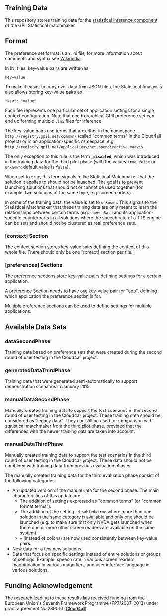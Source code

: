 ## Training Data

This repository stores training data for the 
[statistical inference component](https://github.com/REMEXLabs/GPII-Statistical-Matchmaker-Analysis) 
of the GPII Statistical matchmaker.

## Format

The preference set format is an .ini file, for more information about comments and syntax see 
[Wikipedia](http://en.wikipedia.org/wiki/INI_file)

In INI files, key-value pairs are written as 

    key=value

To make it easier to copy over data from JSON files, the Statistical Analaysis also allows storing key-value pairs as

    "key": "value"
	
Each file represents one particular set of application settings for a single context configuration. 
Note that one hierarchical GPII preference set can end up forming multiple `.ini` files for inference.

The key-value pairs use terms that are either in the namespace 
`http://registry.gpii.net/common/` (called "common terms" in the Cloud4all project)
or in an application-specific namespace, e.g. 
`http://registry.gpii.net/applications/net.opendirective.maavis`.

The only exception to this rule is the term **`_disabled`**,
which was introduced in the training data for the third pilot phase
(with the values `true`, `false` or `unknown`; default value is `false`). 

When set to `true`, this term signals to the Statistical Matchmaker that the
solution it applies to should not be launched. The goal is to prevent 
launching solutions that should not or cannot be used together 
(for example, two solutions of the same type, e.g. screenreaders). 

In some of the training data, the value is set to `unknown`. This signals to
the Statistical Matchmaker that these training data are only meant to
learn the relationships between certain terms (e.g. `speechRate` and 
its application-specific counterparts in all solutions where the speech
rate of a TTS engine can be set) and should not be clustered as
real preference sets.


### [context] Section

The context section stores key-value pairs defining the context of this whole file. There should only be one [context] section per file.

### [preferences] Sections

The preference sections store key-value pairs defining settings for a certain application.

A preference Section needs to have one key-value pair for "app", defining which application the preference section is for.

Multiple preference sections can be used to define settings for multiple applications.

## Available Data Sets

### dataSecondPhase

Training data based on preference sets that were created during the second round of user testing in the Cloud4all project. 

### generatedDataThirdPhase

Training data that were generated semi-automatically to support demonstration scenarios in January 2015.

### manualDataSecondPhase

Manually created training data to support the test scenarios in the second round of user testing in the Cloud4all project.
These training data should be considered as "legacy data". 
They can still be used for comparison with statistical matchmaker from the third pilot phase, 
provided that the differences with the newer training data are taken into account. 

### manualDataThirdPhase 

Manually created training data to support the test scenarios in the third round of user testing in the Cloud4all project.
These data should not be combined with training data from previous evaluation phases.

The manually created training data for the third evaluation phase consist of the following categories:
* An updated version of the manual data for the second phase. The main characteristics of this update are:
  * The addition of settings expressed as "common terms" (or "common format terms").
  * The addition of the setting `_disabled=true` where more than one solution in the same category is available and only one should be launched (e.g. to make sure that only NVDA gets launched when there one or more other screen readers are available on the same system).
  * `=` (instead of colons) are now used consistently between key-value pairs.
* New data for a few new solutions.
* Data that focus on specific settings instead of entire solutions or groups of settings. Example: speech rate in various screen readers, magnification in various magnifiers, and user interface language in various solutions.

## Funding Acknowledgement

The research leading to these results has received funding from the European
Union's Seventh Framework Programme (FP7/2007-2013) under grant agreement No.289016
([Cloud4all](http://www.cloud4all.info/)).


